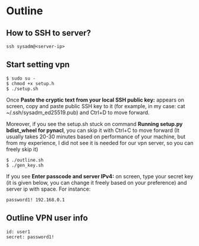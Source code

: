 # Outline
## How to SSH to server?
```
ssh sysadm@<server-ip>
```
## Start setting vpn
```
$ sudo su -
$ chmod +x setup.h
$ ./setup.sh
```
Once **Paste the cryptic text from your local SSH public key:** appears on screen, copy and paste public SSH key to it (for example, in my case: cat  ~/.ssh/sysadm_ed25519.pub) and Ctrl+D to move forward.

Moreover, if you see the setup.sh stuck on command **Running setup.py bdist_wheel for pynacl**, you can skip it with Ctrl+C to move forward (It usually takes 20-30 minutes based on performance of your machine, but from my experience, I did not see it is needed for our vpn server, so you can freely skip it)
```
$ ./outline.sh
$ ./gen_key.sh
```
If you see **Enter passcode and server IPv4:** on screen, type your secret key (it is given below, you can change it freely based on your preference) and server ip with space. For instance:
```
password1! 192.168.0.1
``` 
## Outline VPN user info
    id: user1
    secret: password1!
